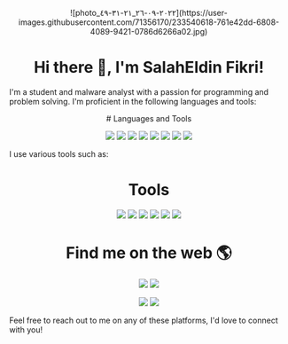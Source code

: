 <p align="center">
  ![photo_٢٠٢٢-٠٩-٢٦_٢١-٣١-٤٩](https://user-images.githubusercontent.com/71356170/233540618-761e42dd-6808-4089-9421-0786d6266a02.jpg)

</p>

 
<h1 align="center"> Hi there 👋, I'm SalahEldin Fikri! </h1>


I'm a student and malware analyst with a passion for programming and problem solving. I'm proficient in the following languages and tools:

<p align="center"> # Languages and Tools  </p>
<p align="center">
  <img src="https://img.shields.io/badge/-C++-00599C?style=flat-square&logo=cplusplus&logoColor=white" />
  <img src="https://img.shields.io/badge/-C-00599C?style=flat-square&logo=c&logoColor=white" />
  <img src="https://img.shields.io/badge/-Python-3776AB?style=flat-square&logo=python&logoColor=white" />
  <img src="https://img.shields.io/badge/-Java-007396?style=flat-square&logo=java&logoColor=white" />
  <img src="https://img.shields.io/badge/-Linux-FCC624?style=flat-square&logo=linux&logoColor=black" />
  <img src="https://img.shields.io/badge/-Network-00BFFF?style=flat-square&logo=cisco&logoColor=white" />
  <img src="https://img.shields.io/badge/-OS-0078D6?style=flat-square&logo=windows&logoColor=white" />
  <img src="https://img.shields.io/badge/-Problem%20Solving-DC143C?style=flat-square&logo=hackerrank&logoColor=white" />
</p>
I use various tools such as:

<h1 align="center"> Tools </h1>  
<p align="center">
  <img src="https://img.shields.io/badge/-IDA%20Pro-030303?style=flat-square&logo=ida-pro&logoColor=white" />
  <img src="https://img.shields.io/badge/-Wireshark-1679A7?style=flat-square&logo=wireshark&logoColor=white" />
  <img src="https://img.shields.io/badge/-Vm%20Box-183A61?style=flat-square&logo=virtualbox&logoColor=white" />
  <img src="https://img.shields.io/badge/-Detected%20easy-2980B9?style=flat-square&logoColor=white" />
  <img src="https://img.shields.io/badge/-Procmon-9B59B6?style=flat-square&logoColor=white" />
  <img src="https://img.shields.io/badge/-PE%20View-FFA07A?style=flat-square&logoColor=white" />
</p>


<h1 align="center"> Find me on the web 🌎 </h1>

<p align="center">
  <a href="https://twitter.com/0_Mr_MaTriX_0"><img src="https://img.shields.io/badge/-Twitter-1DA1F2?style=flat-square&logo=twitter&logoColor=white" /></a>
  <a href="https://www.facebook.com/profile.php?id=100009340171748"><img src="https://img.shields.io/badge/-Facebook-1877F2?style=flat-square&logo=facebook&logoColor=white" /></a>
<p align="center">
  <a href="https://www.linkedin.com/in/salah-eldin-fikri-1ab233218/"><img src="https://img.shields.io/badge/-LinkedIn-0077B5?style=flat-square&logo=linkedin&logoColor=white" /></a>
  <a href="mailto:salaheldin.fikrikamil@gmail.com"><img src="https://img.shields.io/badge/-Gmail-D14836?style=flat-square&logo=gmail&logoColor=white" /></a>
</p>
Feel free to reach out to me on any of these platforms, I'd love to connect with you!




